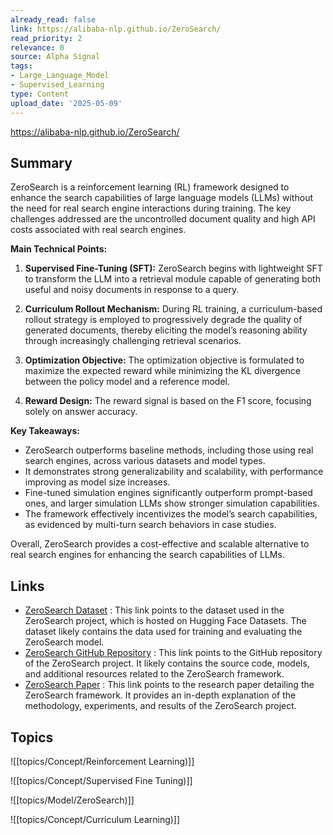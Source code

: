 ```yaml
---
already_read: false
link: https://alibaba-nlp.github.io/ZeroSearch/
read_priority: 2
relevance: 0
source: Alpha Signal
tags:
- Large_Language_Model
- Supervised_Learning
type: Content
upload_date: '2025-05-09'
---
```


https://alibaba-nlp.github.io/ZeroSearch/
## Summary

ZeroSearch is a reinforcement learning (RL) framework designed to enhance the search capabilities of large language models (LLMs) without the need for real search engine interactions during training. The key challenges addressed are the uncontrolled document quality and high API costs associated with real search engines.

**Main Technical Points:**

1. **Supervised Fine-Tuning (SFT):** ZeroSearch begins with lightweight SFT to transform the LLM into a retrieval module capable of generating both useful and noisy documents in response to a query.

2. **Curriculum Rollout Mechanism:** During RL training, a curriculum-based rollout strategy is employed to progressively degrade the quality of generated documents, thereby eliciting the model’s reasoning ability through increasingly challenging retrieval scenarios.

3. **Optimization Objective:** The optimization objective is formulated to maximize the expected reward while minimizing the KL divergence between the policy model and a reference model.

4. **Reward Design:** The reward signal is based on the F1 score, focusing solely on answer accuracy.

**Key Takeaways:**

- ZeroSearch outperforms baseline methods, including those using real search engines, across various datasets and model types.
- It demonstrates strong generalizability and scalability, with performance improving as model size increases.
- Fine-tuned simulation engines significantly outperform prompt-based ones, and larger simulation LLMs show stronger simulation capabilities.
- The framework effectively incentivizes the model’s search capabilities, as evidenced by multi-turn search behaviors in case studies.

Overall, ZeroSearch provides a cost-effective and scalable alternative to real search engines for enhancing the search capabilities of LLMs.
## Links

- [ZeroSearch Dataset](https://huggingface.co/datasets/sunhaonlp/ZeroSearch_dataset) : This link points to the dataset used in the ZeroSearch project, which is hosted on Hugging Face Datasets. The dataset likely contains the data used for training and evaluating the ZeroSearch model.
- [ZeroSearch GitHub Repository](https://github.com/Alibaba-nlp/ZeroSearch) : This link points to the GitHub repository of the ZeroSearch project. It likely contains the source code, models, and additional resources related to the ZeroSearch framework.
- [ZeroSearch Paper](https://arxiv.org/pdf/2505.04588) : This link points to the research paper detailing the ZeroSearch framework. It provides an in-depth explanation of the methodology, experiments, and results of the ZeroSearch project.

## Topics

![[topics/Concept/Reinforcement Learning)]]

![[topics/Concept/Supervised Fine Tuning)]]

![[topics/Model/ZeroSearch)]]

![[topics/Concept/Curriculum Learning)]]
